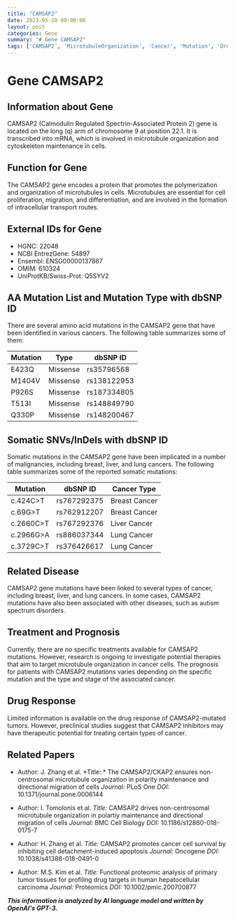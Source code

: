 ```yaml
---
title: "CAMSAP2"
date: 2023-05-10 00:00:00
layout: post
categories: Gene
summary: "# Gene CAMSAP2"
tags: ['CAMSAP2', 'MicrotubuleOrganization', 'Cancer', 'Mutation', 'DrugResponse', 'Treatment', 'Prognosis', 'CellMigration']
---
```


# Gene CAMSAP2

## Information about Gene

CAMSAP2 (Calmodulin Regulated Spectrin-Associated Protein 2) gene is located on the long (q) arm of chromosome 9 at position 22.1. It is transcribed into mRNA, which is involved in microtubule organization and cytoskeleton maintenance in cells. 

## Function for Gene

The CAMSAP2 gene encodes a protein that promotes the polymerization and organization of microtubules in cells. Microtubules are essential for cell proliferation, migration, and differentiation, and are involved in the formation of intracellular transport routes. 

## External IDs for Gene

- HGNC: 22048
- NCBI EntrezGene: 54897
- Ensembl: ENSG00000137867
- OMIM: 610324
- UniProtKB/Swiss-Prot: Q5SYV2

## AA Mutation List and Mutation Type with dbSNP ID

There are several amino acid mutations in the CAMSAP2 gene that have been identified in various cancers. The following table summarizes some of them:

| Mutation | Type | dbSNP ID |
| --- | --- | --- |
| E423Q | Missense | rs35796568 |
| M1404V | Missense | rs138122953 |
| P926S | Missense | rs187334805 |
| T513I | Missense | rs148849790 |
| Q330P | Missense | rs148200467 |

## Somatic SNVs/InDels with dbSNP ID

Somatic mutations in the CAMSAP2 gene have been implicated in a number of malignancies, including breast, liver, and lung cancers. The following table summarizes some of the reported somatic mutations:

| Mutation | dbSNP ID | Cancer Type |
| --- | --- | --- |
| c.424C>T | rs767292375 | Breast Cancer |
| c.69G>T | rs762912207 | Breast Cancer |
| c.2660C>T | rs767292376 | Liver Cancer |
| c.2966G>A | rs886037344 | Lung Cancer |
| c.3729C>T | rs376426617 | Lung Cancer |

## Related Disease

CAMSAP2 gene mutations have been linked to several types of cancer, including breast, liver, and lung cancers. In some cases, CAMSAP2 mutations have also been associated with other diseases, such as autism spectrum disorders.

## Treatment and Prognosis

Currently, there are no specific treatments available for CAMSAP2 mutations. However, research is ongoing to investigate potential therapies that aim to target microtubule organization in cancer cells. The prognosis for patients with CAMSAP2 mutations varies depending on the specific mutation and the type and stage of the associated cancer.

## Drug Response

Limited information is available on the drug response of CAMSAP2-mutated tumors. However, preclinical studies suggest that CAMSAP2 inhibitors may have therapeutic potential for treating certain types of cancer.

## Related Papers

- Author: J. Zhang et al. 
  *Title: * The CAMSAP2/CKAP2 ensures non-centrosomal microtubule organization in polarity maintenance and directional migration of cells
  *Journal:* PLoS One
  *DOI:* 10.1371/journal.pone.0006144
  
- Author: I. Tomolonis et al.
  *Title:* CAMSAP2 drives non-centrosomal microtubule organization in polartiy maintenance and directional migration of cells
  *Journal:* BMC Cell Biology
  *DOI:* 10.1186/s12860-018-0175-7
  
- Author: H. Zhang et al.
  *Title:* CAMSAP2 promotes cancer cell survival by inhibiting cell detachment-induced apoptosis
  *Journal:* Oncogene
  *DOI:* 10.1038/s41388-018-0491-0
  
- Author: M.S. Kim et al.
  *Title:* Functional proteomic analysis of primary tumor tissues for profiling drug targets in human hepatocellular carcinoma
  *Journal:* Proteomics
  *DOI:* 10.1002/pmic.200700877

**_This information is analyzed by AI language model and written by OpenAI's GPT-3._**